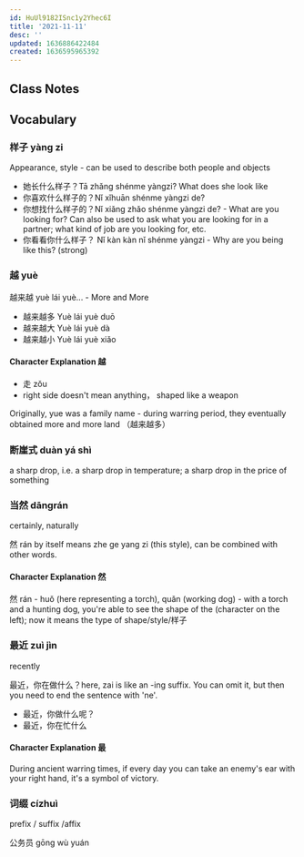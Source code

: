 ```yaml
---
id: HuUl9182ISnc1y2Yhec6I
title: '2021-11-11'
desc: ''
updated: 1636886422484
created: 1636595965392
---
```


## Class Notes

## Vocabulary

### 样子 yàng zi

Appearance, style - can be used to describe both people and objects 

- 她长什么样子？Tā zhǎng shénme yàngzi? What does she look like
- 你喜欢什么样子的？Nǐ xǐhuān shénme yàngzi de?
- 你想找什么样子的？Nǐ xiǎng zhǎo shénme yàngzi de? - What are you looking for? Can also be used to ask what you are looking for in a partner; what kind of job are you looking for, etc.
- 你看看你什么样子？ Nǐ kàn kàn nǐ shénme yàngzi - Why are you being like this? (strong)

### 越 yuè

越来越 yuè lái yuè... - More and More

- 越来越多 Yuè lái yuè duō
- 越来越大 Yuè lái yuè dà
- 越来越小 Yuè lái yuè xiǎo

#### Character Explanation 越

- 走 zǒu
- right side doesn't mean anything， shaped like a weapon

Originally, yue was a family name - during warring period, they eventually obtained more and more land （越来越多）

### 断崖式 duàn yá shì

a sharp drop, i.e. a sharp drop in temperature; a sharp drop in the price of something

### 当然 dāngrán

certainly, naturally

然 rán by itself means zhe ge yang zi (this style), can be combined with other words. 

#### Character Explanation 然

然 rán - huǒ (here representing a torch), quǎn (working dog) - with a torch and a hunting dog, you're able to see the shape of the (character on the left); now it means the type of shape/style/样子

### 最近 zuì jìn

recently

最近，你在做什么？here, zai is like an -ing suffix.  You can omit it, but then you need to end the sentence with 'ne'.  

- 最近，你做什么呢？
- 最近，你在忙什么

#### Character Explanation 最

During ancient warring times, if every day you can take an enemy's ear with your right hand, it's a symbol of victory.


### 词缀 cízhuì

prefix / suffix /affix

公务员 gōng wù yuán
